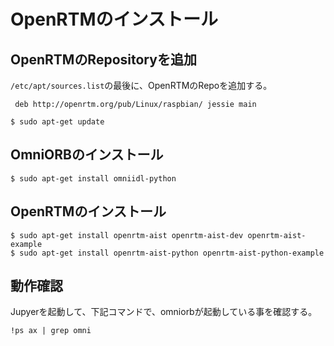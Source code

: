 # OpenRTMのインストール

## OpenRTMのRepositoryを追加

`/etc/apt/sources.list`の最後に、OpenRTMのRepoを追加する。

```shell
 deb http://openrtm.org/pub/Linux/raspbian/ jessie main
```

```shell
$ sudo apt-get update
```
## OmniORBのインストール

```
$ sudo apt-get install omniidl-python
```

## OpenRTMのインストール

```
$ sudo apt-get install openrtm-aist openrtm-aist-dev openrtm-aist-example
$ sudo apt-get install openrtm-aist-python openrtm-aist-python-example
```

## 動作確認

Jupyerを起動して、下記コマンドで、omniorbが起動している事を確認する。

```
!ps ax | grep omni 
```


